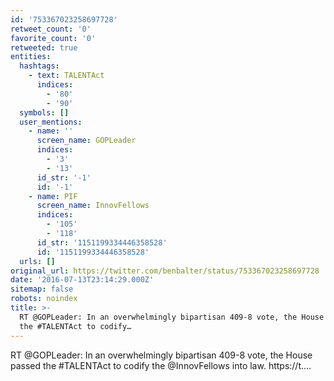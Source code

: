 ```yaml
---
id: '753367023258697728'
retweet_count: '0'
favorite_count: '0'
retweeted: true
entities:
  hashtags:
    - text: TALENTAct
      indices:
        - '80'
        - '90'
  symbols: []
  user_mentions:
    - name: ''
      screen_name: GOPLeader
      indices:
        - '3'
        - '13'
      id_str: '-1'
      id: '-1'
    - name: PIF
      screen_name: InnovFellows
      indices:
        - '105'
        - '118'
      id_str: '1151199334446358528'
      id: '1151199334446358528'
  urls: []
original_url: https://twitter.com/benbalter/status/753367023258697728
date: '2016-07-13T23:14:29.000Z'
sitemap: false
robots: noindex
title: >-
  RT @GOPLeader: In an overwhelmingly bipartisan 409-8 vote, the House passed
  the #TALENTAct to codify…
---
```


RT @GOPLeader: In an overwhelmingly bipartisan 409-8 vote, the House passed the #TALENTAct to codify the @InnovFellows into law. https://t.…